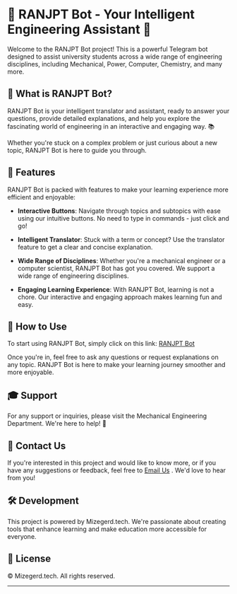 

# 🚀 RANJPT Bot - Your Intelligent Engineering Assistant 🤖
Welcome to the RANJPT Bot project! This is a powerful Telegram bot designed to assist university students across a wide range of engineering disciplines, including Mechanical, Power, Computer, Chemistry, and many more.

## 🎯 What is RANJPT Bot?
RANJPT Bot is your intelligent translator and assistant, ready to answer your questions, provide detailed explanations, and help you explore the fascinating world of engineering in an interactive and engaging way. 📚

Whether you're stuck on a complex problem or just curious about a new topic, RANJPT Bot is here to guide you through.

## 🎁 Features
RANJPT Bot is packed with features to make your learning experience more efficient and enjoyable:

- **Interactive Buttons**: Navigate through topics and subtopics with ease using our intuitive buttons. No need to type in commands - just click and go!

- **Intelligent Translator**: Stuck with a term or concept? Use the translator feature to get a clear and concise explanation.

- **Wide Range of Disciplines**: Whether you're a mechanical engineer or a computer scientist, RANJPT Bot has got you covered. We support a wide range of engineering disciplines.

- **Engaging Learning Experience**: With RANJPT Bot, learning is not a chore. Our interactive and engaging approach makes learning fun and easy.

## 📱 How to Use
To start using RANJPT Bot, simply click on this link: [RANJPT Bot](https://t.me/RANJPT_bot)

Once you're in, feel free to ask any questions or request explanations on any topic. RANJPT Bot is here to make your learning journey smoother and more enjoyable.

## 🎓 Support
For any support or inquiries, please visit the Mechanical Engineering Department. We're here to help! 🚀

## 📧 Contact Us
If you're interested in this project and would like to know more, or if you have any suggestions or feedback, feel free to [Email Us](theroundtable1399@gmail.com) . We'd love to hear from you!

## 🛠️ Development
This project is powered by Mizegerd.tech. We're passionate about creating tools that enhance learning and make education more accessible for everyone.

## 📜 License
© Mizegerd.tech. All rights reserved.












--------------------------------------------------------------------










